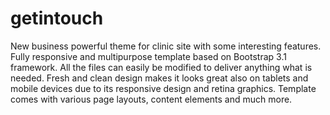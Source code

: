 # getintouch

New business powerful theme for clinic site with some interesting features. 
Fully responsive and multipurpose template based on Bootstrap 3.1 framework. All the files can easily be modified to deliver anything what is needed. Fresh and clean design makes it looks great also on tablets and mobile devices due to its responsive design and retina graphics. Template comes with various page layouts, content elements and much more.